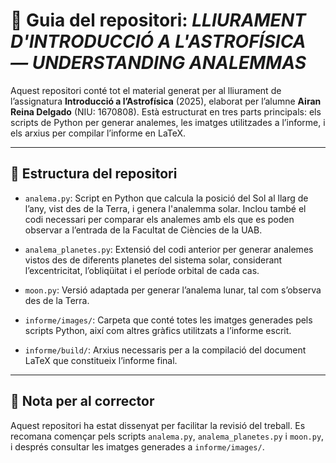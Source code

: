 # 📘 Guia del repositori: *LLIURAMENT D'INTRODUCCIÓ A L'ASTROFÍSICA — UNDERSTANDING ANALEMMAS*

Aquest repositori conté tot el material generat per al lliurament de l’assignatura **Introducció a l’Astrofísica** (2025), elaborat per l’alumne **Airan Reina Delgado** (NIU: 1670808). Està estructurat en tres parts principals: els scripts de Python per generar analemes, les imatges utilitzades a l’informe, i els arxius per compilar l’informe en LaTeX.

---

## 📁 Estructura del repositori

- `analema.py`: Script en Python que calcula la posició del Sol al llarg de l’any, vist des de la Terra, i genera l'analemma solar. Inclou també el codi necessari per comparar els analemes amb els que es poden observar a l’entrada de la Facultat de Ciències de la UAB.

- `analema_planetes.py`: Extensió del codi anterior per generar analemes vistos des de diferents planetes del sistema solar, considerant l’excentricitat, l’obliqüitat i el període orbital de cada cas.

- `moon.py`: Versió adaptada per generar l’analema lunar, tal com s’observa des de la Terra.

- `informe/images/`: Carpeta que conté totes les imatges generades pels scripts Python, així com altres gràfics utilitzats a l’informe escrit.

- `informe/build/`: Arxius necessaris per a la compilació del document LaTeX que constitueix l’informe final.

---

## 📌 Nota per al corrector

Aquest repositori ha estat dissenyat per facilitar la revisió del treball. Es recomana començar pels scripts `analema.py`, `analema_planetes.py` i `moon.py`, i després consultar les imatges generades a `informe/images/`.